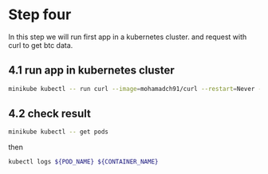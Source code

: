 # Step four

In this step we will run first app in a kubernetes cluster.
and request with curl to get btc data.

## 4.1 run app in kubernetes cluster

```bash
minikube kubectl -- run curl --image=mohamadch91/curl --restart=Never --command -- curl http://crypto:8000/btc
```

## 4.2 check result

```bash
minikube kubectl -- get pods
```

then 

```bash
kubectl logs ${POD_NAME} ${CONTAINER_NAME}

```